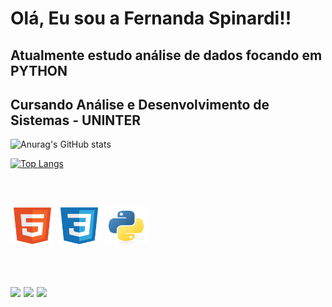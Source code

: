 <h1>Olá, Eu sou a Fernanda Spinardi!!</h1>

<h2>Atualmente estudo análise de dados focando em PYTHON </h2>

<h2>Cursando Análise e Desenvolvimento de Sistemas - UNINTER</h2>

![Anurag's GitHub stats](https://github-readme-stats.vercel.app/api?username=Fernanda-Spinardi&theme=dark&show_icons=true)

[![Top Langs](https://github-readme-stats.vercel.app/api/top-langs/?username=Fernanda-Spinardi&theme=dark&show_icons=true)](https://github.com/Fernanda-Spinardi/github-readme-stats)

<div style="display: inline_block"><br>
<h2>
  <img align="center" alt="Fernanda-HTML" height="60" width="70" src="https://raw.githubusercontent.com/devicons/devicon/master/icons/html5/html5-original.svg">
  <img align="center" alt="Fernanda-CSS" height="60" width="70" src="https://raw.githubusercontent.com/devicons/devicon/master/icons/css3/css3-original.svg">
  <img align="center" alt="Fernanda-Python" height="60" width="70" src="https://raw.githubusercontent.com/devicons/devicon/master/icons/python/python-original.svg">
  </h2>
  </div>


<div> 
<br>
 <h2> <a href="https://www.instagram.com/fer_spinardi/" target="_blank"><img src="https://img.shields.io/badge/-Instagram-%23E4405F?style=for-the-badge&logo=instagram&logoColor=white" target="_blank"></a> 
  <a href = "mailto:feh.spinardi@gmail.com"><img src="https://img.shields.io/badge/-Gmail-%23333?style=for-the-badge&logo=gmail&logoColor=white" target="_blank"></a>
  <a href="https://www.linkedin.com/in/maria-fernanda-spinardi-frujuello-774002144/" target="_blank"><img src="https://img.shields.io/badge/-LinkedIn-%230077B5?style=for-the-badge&logo=linkedin&logoColor=white" target="_blank"></a> </h2>
  
</div>
